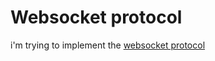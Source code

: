 # Websocket protocol 

i'm trying to implement the [websocket protocol](https://tools.ietf.org/html/rfc6455)
